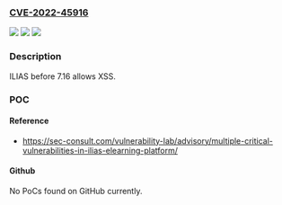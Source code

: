 ### [CVE-2022-45916](https://cve.mitre.org/cgi-bin/cvename.cgi?name=CVE-2022-45916)
![](https://img.shields.io/static/v1?label=Product&message=n%2Fa&color=blue)
![](https://img.shields.io/static/v1?label=Version&message=n%2Fa&color=blue)
![](https://img.shields.io/static/v1?label=Vulnerability&message=n%2Fa&color=brighgreen)

### Description

ILIAS before 7.16 allows XSS.

### POC

#### Reference
- https://sec-consult.com/vulnerability-lab/advisory/multiple-critical-vulnerabilities-in-ilias-elearning-platform/

#### Github
No PoCs found on GitHub currently.


